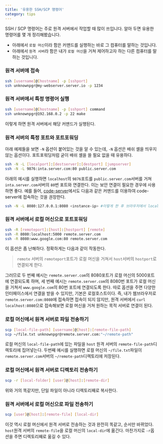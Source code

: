 ```yaml
---
title: '유용한 SSH/SCP 명령어'
category: tips
---
```

SSH / SCP 명령어는 주로 원격 서버에서 작업할 때 많이 쓰입니다. 알아 두면 유용한 명령어를 몇 개 정리해봤습니다.

- 아래에서 `로컬 머신`이라 함은 커맨드를 실행하는 바로 그 컴퓨터를 말하는 것입니다.
- 아래에서 `원격 서버`라 함은 내가 `로컬 머신`을 거쳐 제어하고자 하는 다른 컴퓨터를 말하는 것입니다.

### 원격 서버에 접속

```bash
ssh [username]@[hostname] -p [sshport]
ssh unknownpgr@my-webserver.server.io -p 1234
```

### 원격 서버에서 특정 명령어 실행

```bash
ssh [username]@[hostname] -p [sshport] command
ssh unknownpgr@192.168.0.2 -p 22 make
```

이렇게 하면 원격 서버에서 해당 커맨드가 실행된다.

### 원격 서버의 특정 포트와 포트포워딩
아래 예제들을 보면 `-N` 옵션이 붙어있는 것을 알 수 있는데, `-N` 옵션은 배쉬 셸을 띄우지 않는 옵션이다. 포트포워딩처럼 굳이 배쉬 셸을 쓸 필요 없을 때 유용하다.

```bash
ssh -N -L [localport]:[destserver]:[destport] [jumpserver]
ssh -N -L 9876:inta.server.com:80 public.server.com
```

아래의 예시를 실행하면 `localhost`의 `9876`포트를 `public.server.com`서버를 거쳐 `inta.server.com`서버의 `80`번 포트와 연결한다. 이는 보안 연결이 필요한 경우에 사용하면 좋다. 예를 들어, [code-server](https://github.com/cdr/code-server)에서도 다음과 같은 커맨드를 이용하여 code-server에 접속하는 것을 권장한다.

```bash
ssh -N -L 8080:127.0.0.1:8080 <instance-ip> #이렇게 한 후 브라우저에서 localhost:8080으로 접속한다.
```

### 원격 서버에서 로컬 머신으로 포트포워딩

```bash
ssh -R [remoteport]:[host]:[hostport] [remote]
ssh -R 8080:localhost:5000 remote.server.com
ssh -R 8080:www.google.com:80 remote.server.com
```

이 옵션은 좀 난해하다. 정확하게는 다음과 같이 작동한다.

> `remote` 서버의 `remoteport`포트가 로컬 머신을 거쳐서 `host`서버의 `hostport`로 연결되게 한다.

그러므로 두 번째 예시는 `remote.server.com`의 8080포트가 로컬 머신의 5000포트에 연결되도록 하며, 세 번째 예시는 `remote.server.com`의 8080번 포트가 로컬 머신을 거쳐서 `www.google.com`의 80번 포트에 연결되도록 한다. 따로 옵션을 주면 다양한 인터페이스에서 연결을 받을 수 있지만, 기본은 로컬호스트이다. 즉, 내가 웹브라우저로 `remote.server.com:8080`에 접속하면 접속이 되지 않지만, 원격 서버에서 `curl localhost:8080`으로 접속해보면 로컬 머신을 거쳐 원하는 목적 서버로 연결이 된다.

### 로컬 머신에서 원격 서버로 파일 전송하기

```bash
scp [local-file-path] [username]@[host]:[remote-file-path]
scp ~/file.txt unknownpgr@remote.server.com:"~/remote-path"
```

로컬 머신의 `local-file-path`에 있는 파일을 `host` 원격 서버의 `remote-file-path`디렉토리에 집어넣는다. 두번째 예시를 실행하면 로컬 머신의 `~/file.txt`파일이 `remote.server.com`서버의 `~/remote-path`디렉토리에 저장된다.

### 로컬 머신에서 원격 서버로 디렉토리 전송하기

```bash
scp -r [local-folder] [user]@[host]:[remote-dir]
```

위와 거의 똑같지만, 단일 파일이 아니라 디렉토리째로 복사한다.

### 원격 서버에서 로컬 머신으로 파일 전송하기

```bash
scp [user]@[host]:[remote-file] [local-dir]
```

이것 역시 로컬 머신에서 원격 서버로 전송하는 것과 완전히 똑같고, 순서만 바뀌었다. `host`원격 서버의 `remote-file`을 로컬 머신의 `local-dir`에 옮긴다. 마찬가지로 `-r`옵션을 주면 디렉토리째로 옮길 수 있다.

